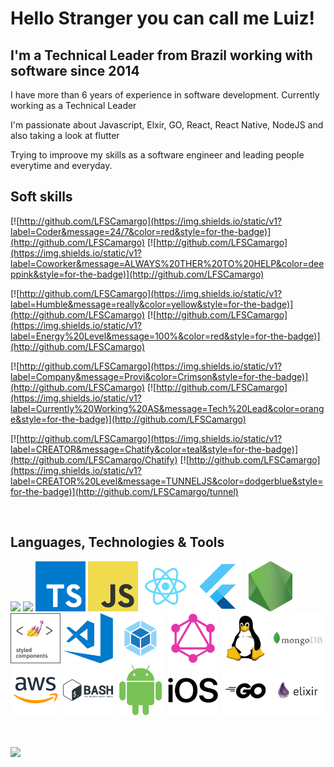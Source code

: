 # Hello Stranger you can call me Luiz!

## I'm a Technical Leader from Brazil working with software since 2014

I have more than 6 years of experience in software development.
Currently working as a Technical Leader

I'm passionate about Javascript, Elxir, GO, React, React Native, NodeJS and also taking a look at flutter

Trying to improove my skills as a software engineer and leading people everytime and everyday.

## Soft skills

[![http://github.com/LFSCamargo](https://img.shields.io/static/v1?label=Coder&message=24/7&color=red&style=for-the-badge)](http://github.com/LFSCamargo)
[![http://github.com/LFSCamargo](https://img.shields.io/static/v1?label=Coworker&message=ALWAYS%20THER%20TO%20HELP&color=deeppink&style=for-the-badge)](http://github.com/LFSCamargo)

[![http://github.com/LFSCamargo](https://img.shields.io/static/v1?label=Humble&message=really&color=yellow&style=for-the-badge)](http://github.com/LFSCamargo)
[![http://github.com/LFSCamargo](https://img.shields.io/static/v1?label=Energy%20Level&message=100%&color=red&style=for-the-badge)](http://github.com/LFSCamargo)

[![http://github.com/LFSCamargo](https://img.shields.io/static/v1?label=Company&message=Provi&color=Crimson&style=for-the-badge)](http://github.com/LFSCamargo)
[![http://github.com/LFSCamargo](https://img.shields.io/static/v1?label=Currently%20Working%20AS&message=Tech%20Lead&color=orange&style=for-the-badge)](http://github.com/LFSCamargo)

[![http://github.com/LFSCamargo](https://img.shields.io/static/v1?label=CREATOR&message=Chatify&color=teal&style=for-the-badge)](http://github.com/LFSCamargo/Chatify)
[![http://github.com/LFSCamargo](https://img.shields.io/static/v1?label=CREATOR%20Level&message=TUNNELJS&color=dodgerblue&style=for-the-badge)](http://github.com/LFSCamargo/tunnel)

<br/>

## Languages, Technologies & Tools

<img height="80" src="https://seeklogo.com/images/A/apollo-logo-DC7DD3C444-seeklogo.com.png" />
<img height="80" src="https://relay.dev/img/relay.png" />
<img height="80" src="https://raw.githubusercontent.com/github/explore/80688e429a7d4ef2fca1e82350fe8e3517d3494d/topics/typescript/typescript.png">
<img height="80" src="https://raw.githubusercontent.com/github/explore/80688e429a7d4ef2fca1e82350fe8e3517d3494d/topics/javascript/javascript.png">
<img height="80" src="https://raw.githubusercontent.com/github/explore/80688e429a7d4ef2fca1e82350fe8e3517d3494d/topics/react/react.png">
<img height="80" src="https://raw.githubusercontent.com/github/explore/80688e429a7d4ef2fca1e82350fe8e3517d3494d/topics/flutter/flutter.png">
<img height="80" src="https://raw.githubusercontent.com/github/explore/80688e429a7d4ef2fca1e82350fe8e3517d3494d/topics/nodejs/nodejs.png">
<img height="80" src="https://raw.githubusercontent.com/github/explore/80688e429a7d4ef2fca1e82350fe8e3517d3494d/topics/styled-components/styled-components.png">
<img height="80" src="https://raw.githubusercontent.com/github/explore/80688e429a7d4ef2fca1e82350fe8e3517d3494d/topics/visual-studio-code/visual-studio-code.png">
<img height="80" src="https://raw.githubusercontent.com/github/explore/80688e429a7d4ef2fca1e82350fe8e3517d3494d/topics/webpack/webpack.png">
<img height="80" src="https://raw.githubusercontent.com/github/explore/80688e429a7d4ef2fca1e82350fe8e3517d3494d/topics/graphql/graphql.png">
<img height="80" src="https://raw.githubusercontent.com/github/explore/80688e429a7d4ef2fca1e82350fe8e3517d3494d/topics/linux/linux.png">
<img height="80" src="https://raw.githubusercontent.com/github/explore/80688e429a7d4ef2fca1e82350fe8e3517d3494d/topics/mongodb/mongodb.png">
<img height="80" src="https://raw.githubusercontent.com/github/explore/80688e429a7d4ef2fca1e82350fe8e3517d3494d/topics/aws/aws.png">
<img height="80" src="https://raw.githubusercontent.com/github/explore/80688e429a7d4ef2fca1e82350fe8e3517d3494d/topics/bash/bash.png">
<img height="80" src="https://raw.githubusercontent.com/github/explore/80688e429a7d4ef2fca1e82350fe8e3517d3494d/topics/android/android.png">
<img height="80" src="https://raw.githubusercontent.com/github/explore/80688e429a7d4ef2fca1e82350fe8e3517d3494d/topics/ios/ios.png">
<img height="80" src="https://raw.githubusercontent.com/github/explore/80688e429a7d4ef2fca1e82350fe8e3517d3494d/topics/go/go.png" />
<img height="80" src="https://raw.githubusercontent.com/github/explore/80688e429a7d4ef2fca1e82350fe8e3517d3494d/topics/elixir/elixir.png" />

<br />
<br />
<br />

![](https://github-readme-stats.vercel.app/api/?username=LFSCamargo&show_icons=true&title_color=fff&hide_rank=true&icon_color=79ff97&text_color=9f9f9f&bg_color=151515)
